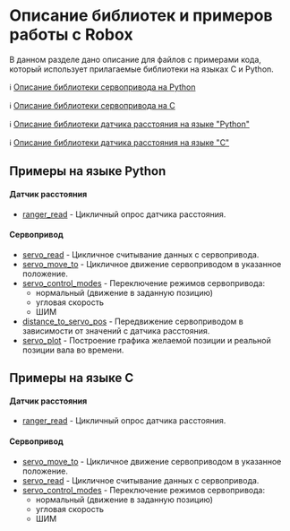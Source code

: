 # Описание библиотек и примеров работы с Robox
В данном разделе дано описание для файлов с примерами кода, который использует прилагаемые библиотеки на языках C и Python.

ℹ️ [Описание библиотеки сервопривода на Python](/Robox/libs/python/servo_py)

ℹ️ [Описание библиотеки сервопривода на C](/Robox/libs/c/servo_c)

ℹ️ [Описание библиотеки датчика расстояния на языке "Python"](/Robox/libs/python/ranger_py)

ℹ️ [Описание библиотеки датчика расстояния на языке "C"](/Robox/libs/c/ranger_c)

## Примеры на языке Python
#### Датчик расстояния
* [ranger_read](/Robox/examples/python/ranger_read) - Цикличный опрос датчика расстояния.

#### Сервопривод
* [servo_read](/Robox/examples/python/servo_read) - Цикличное считывание данных с сервопривода.
* [servo_move_to](/Robox/examples/python/servo_move_to) - Цикличное движение сервоприводом в указанное положение.
* [servo_control_modes](/Robox/examples/python/servo_control_modes) - Переключение режимов сервопривода:
  * нормальный (движение в заданную позицию)
  * угловая скорость
  * ШИМ
* [distance_to_servo_pos](/Robox/examples/python/distance_to_servo_pos) - Передвижение сервоприводом в зависимости от значений с датчика расстояния.
* [servo_plot](/Robox/examples/python/servo_plot) - Построение графика желаемой позиции и реальной позиции вала во времени.

## Примеры на языке C
#### Датчик расстояния
* [ranger_read](/Robox/examples/c/ranger_read) - Цикличный опрос датчика расстояния.

#### Сервопривод
* [servo_move_to](/Robox/examples/c/servo_move_to) - Цикличное движение сервоприводом в указанное положение.
* [servo_read](/Robox/examples/c/servo_read) - Цикличное считывание данных с сервопривода.
* [servo_control_modes](/Robox/examples/c/servo_control_modes) - Переключение режимов сервопривода:
  * нормальный (движение в заданную позицию)
  * угловая скорость
  * ШИМ